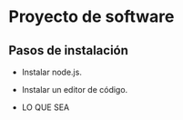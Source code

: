 # Proyecto de software

## Pasos de instalación
- Instalar node.js.
- Instalar un editor de código.

- LO QUE SEA
